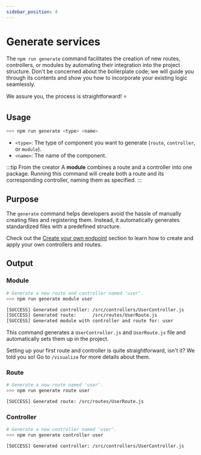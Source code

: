 ```yaml
---
sidebar_position: 4
---
```


# Generate services

The `npm run generate` command facilitates the creation of new routes, controllers, or modules by automating their integration into the project structure. Don't be concerned about the boilerplate code; we will guide you through its contents and show you how to incorporate your existing logic seamlessly. 

We assure you, the process is straightforward! ⭐

## Usage

```bash
>>> npm run generate <type> <name>
```

- `<type>`: The type of component you want to generate (`route`, `controller`, or `module`).
- `<name>`: The name of the component.

:::tip From the creator
A **module** combines a route and a controller into one package. Running this command will create both a route and its corresponding controller, naming them as specified.
:::

## Purpose
The `generate` command helps developers avoid the hassle of manually creating files and registering them. Instead, it automatically generates standardized files with a predefined structure.

Check out the [Create your own endpoint](/docs/extension-guide/module-extension.md) section to learn how to create and apply your own controllers and routes.

## Output

### Module
```bash
# Generate a new route and controller named 'user'.
>>> npm run generate module user

[SUCCESS] Generated controller: /src/controllers/UserController.js
[SUCCESS] Generated route:      /src/routes/UserRoute.js
[SUCCESS] Generated module with controller and route for: user
```

This command generates a `UserController.js` and `UserRoute.js` file and automatically sets them up in the project. 

Setting up your first route and controller is quite straightforward, isn't it? We told you so! Go to `/visualize` for more details about them.

### Route
```bash
# Generate a new route named 'user'.
>>> npm run generate route user

[SUCCESS] Generated route: /src/routes/UserRoute.js
```

### Controller
```bash
# Generate a new controller named 'user'.
>>> npm run generate controller user

[SUCCESS] Generated controller: /src/controllers/UserController.js
```
